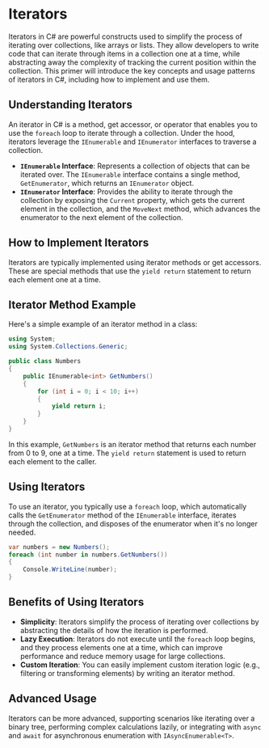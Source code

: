 # Iterators

Iterators in C# are powerful constructs used to simplify the process of iterating over collections, like arrays or lists. They allow developers to write code that can iterate through items in a collection one at a time, while abstracting away the complexity of tracking the current position within the collection. This primer will introduce the key concepts and usage patterns of iterators in C#, including how to implement and use them.

## Understanding Iterators

An iterator in C# is a method, get accessor, or operator that enables you to use the `foreach` loop to iterate through a collection. Under the hood, iterators leverage the `IEnumerable` and `IEnumerator` interfaces to traverse a collection.

- **`IEnumerable` Interface**: Represents a collection of objects that can be iterated over. The `IEnumerable` interface contains a single method, `GetEnumerator`, which returns an `IEnumerator` object.
- **`IEnumerator` Interface**: Provides the ability to iterate through the collection by exposing the `Current` property, which gets the current element in the collection, and the `MoveNext` method, which advances the enumerator to the next element of the collection.

## How to Implement Iterators

Iterators are typically implemented using iterator methods or get accessors. These are special methods that use the `yield return` statement to return each element one at a time.

## Iterator Method Example

Here's a simple example of an iterator method in a class:

```C#
using System;
using System.Collections.Generic;

public class Numbers
{
    public IEnumerable<int> GetNumbers()
    {
        for (int i = 0; i < 10; i++)
        {
            yield return i;
        }
    }
}
```

In this example, `GetNumbers` is an iterator method that returns each number from 0 to 9, one at a time. The `yield return` statement is used to return each element to the caller.

## Using Iterators

To use an iterator, you typically use a `foreach` loop, which automatically calls the `GetEnumerator` method of the `IEnumerable` interface, iterates through the collection, and disposes of the enumerator when it's no longer needed.

```C#
var numbers = new Numbers();
foreach (int number in numbers.GetNumbers())
{
    Console.WriteLine(number);
}
```

## Benefits of Using Iterators

- **Simplicity**: Iterators simplify the process of iterating over collections by abstracting the details of how the iteration is performed.
- **Lazy Execution**: Iterators do not execute until the `foreach` loop begins, and they process elements one at a time, which can improve performance and reduce memory usage for large collections.
- **Custom Iteration**: You can easily implement custom iteration logic (e.g., filtering or transforming elements) by writing an iterator method.

## Advanced Usage

Iterators can be more advanced, supporting scenarios like iterating over a binary tree, performing complex calculations lazily, or integrating with `async` and `await` for asynchronous enumeration with `IAsyncEnumerable<T>`.